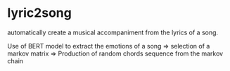 # lyric2song

automatically create a musical accompaniment from the lyrics of a song.

Use of BERT model to extract the emotions of a song => selection of a markov matrix => Production of random chords sequence from the markov chain
